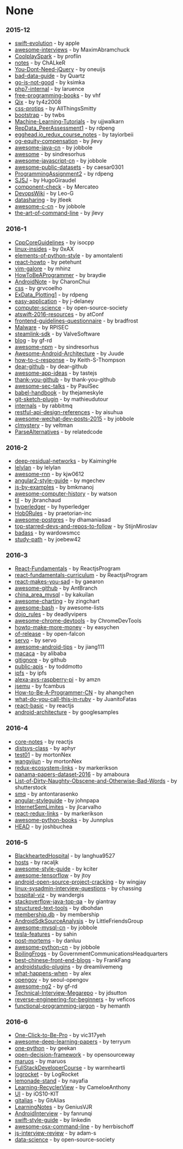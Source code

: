 # None


### 2015-12
- [swift-evolution](https://github.com/apple/swift-evolution) - by apple
- [awesome-interviews](https://github.com/MaximAbramchuck/awesome-interviews) - by MaximAbramchuck
- [CoolplaySpark](https://github.com/proflin/CoolplaySpark) - by proflin
- [notes](https://github.com/ChALkeR/notes) - by ChALkeR
- [You-Dont-Need-jQuery](https://github.com/oneuijs/You-Dont-Need-jQuery) - by oneuijs
- [bad-data-guide](https://github.com/Quartz/bad-data-guide) - by Quartz
- [go-is-not-good](https://github.com/ksimka/go-is-not-good) - by ksimka
- [php7-internal](https://github.com/laruence/php7-internal) - by laruence
- [free-programming-books](https://github.com/vhf/free-programming-books) - by vhf
- [Qix](https://github.com/ty4z2008/Qix) - by ty4z2008
- [css-protips](https://github.com/AllThingsSmitty/css-protips) - by AllThingsSmitty
- [bootstrap](https://github.com/twbs/bootstrap) - by twbs
- [Machine-Learning-Tutorials](https://github.com/ujjwalkarn/Machine-Learning-Tutorials) - by ujjwalkarn
- [RepData_PeerAssessment1](https://github.com/rdpeng/RepData_PeerAssessment1) - by rdpeng
- [egghead.io_redux_course_notes](https://github.com/tayiorbeii/egghead.io_redux_course_notes) - by tayiorbeii
- [og-equity-compensation](https://github.com/jlevy/og-equity-compensation) - by jlevy
- [awesome-java-cn](https://github.com/jobbole/awesome-java-cn) - by jobbole
- [awesome](https://github.com/sindresorhus/awesome) - by sindresorhus
- [awesome-javascript-cn](https://github.com/jobbole/awesome-javascript-cn) - by jobbole
- [awesome-public-datasets](https://github.com/caesar0301/awesome-public-datasets) - by caesar0301
- [ProgrammingAssignment2](https://github.com/rdpeng/ProgrammingAssignment2) - by rdpeng
- [SJSJ](https://github.com/HugoGiraudel/SJSJ) - by HugoGiraudel
- [component-check](https://github.com/Mercateo/component-check) - by Mercateo
- [DevopsWiki](https://github.com/Leo-G/DevopsWiki) - by Leo-G
- [datasharing](https://github.com/jtleek/datasharing) - by jtleek
- [awesome-c-cn](https://github.com/jobbole/awesome-c-cn) - by jobbole
- [the-art-of-command-line](https://github.com/jlevy/the-art-of-command-line) - by jlevy

### 2016-1
- [CppCoreGuidelines](https://github.com/isocpp/CppCoreGuidelines) - by isocpp
- [linux-insides](https://github.com/0xAX/linux-insides) - by 0xAX
- [elements-of-python-style](https://github.com/amontalenti/elements-of-python-style) - by amontalenti
- [react-howto](https://github.com/petehunt/react-howto) - by petehunt
- [vim-galore](https://github.com/mhinz/vim-galore) - by mhinz
- [HowToBeAProgrammer](https://github.com/braydie/HowToBeAProgrammer) - by braydie
- [AndroidNote](https://github.com/CharonChui/AndroidNote) - by CharonChui
- [css](https://github.com/grvcoelho/css) - by grvcoelho
- [ExData_Plotting1](https://github.com/rdpeng/ExData_Plotting1) - by rdpeng
- [easy-application](https://github.com/j-delaney/easy-application) - by j-delaney
- [computer-science](https://github.com/open-source-society/computer-science) - by open-source-society
- [atswift-2016-resources](https://github.com/atConf/atswift-2016-resources) - by atConf
- [frontend-guidelines-questionnaire](https://github.com/bradfrost/frontend-guidelines-questionnaire) - by bradfrost
- [Malware](https://github.com/RPISEC/Malware) - by RPISEC
- [steamlink-sdk](https://github.com/ValveSoftware/steamlink-sdk) - by ValveSoftware
- [blog](https://github.com/gf-rd/blog) - by gf-rd
- [awesome-npm](https://github.com/sindresorhus/awesome-npm) - by sindresorhus
- [Awesome-Android-Architecture](https://github.com/Juude/Awesome-Android-Architecture) - by Juude
- [how-to-c-response](https://github.com/Keith-S-Thompson/how-to-c-response) - by Keith-S-Thompson
- [dear-github](https://github.com/dear-github/dear-github) - by dear-github
- [awesome-app-ideas](https://github.com/tastejs/awesome-app-ideas) - by tastejs
- [thank-you-github](https://github.com/thank-you-github/thank-you-github) - by thank-you-github
- [awesome-sec-talks](https://github.com/PaulSec/awesome-sec-talks) - by PaulSec
- [babel-handbook](https://github.com/thejameskyle/babel-handbook) - by thejameskyle
- [git-sketch-plugin](https://github.com/mathieudutour/git-sketch-plugin) - by mathieudutour
- [internals](https://github.com/rabbitmq/internals) - by rabbitmq
- [restful-api-design-references](https://github.com/aisuhua/restful-api-design-references) - by aisuhua
- [awesome-wechat-dev-posts-2015](https://github.com/jobbole/awesome-wechat-dev-posts-2015) - by jobbole
- [clmystery](https://github.com/veltman/clmystery) - by veltman
- [ParseAlternatives](https://github.com/relatedcode/ParseAlternatives) - by relatedcode

### 2016-2
- [deep-residual-networks](https://github.com/KaimingHe/deep-residual-networks) - by KaimingHe
- [lelylan](https://github.com/lelylan/lelylan) - by lelylan
- [awesome-rnn](https://github.com/kjw0612/awesome-rnn) - by kjw0612
- [angular2-style-guide](https://github.com/mgechev/angular2-style-guide) - by mgechev
- [js-by-examples](https://github.com/bmkmanoj/js-by-examples) - by bmkmanoj
- [awesome-computer-history](https://github.com/watson/awesome-computer-history) - by watson
- [til](https://github.com/jbranchaud/til) - by jbranchaud
- [hyperledger](https://github.com/hyperledger/hyperledger) - by hyperledger
- [Hob0Rules](https://github.com/praetorian-inc/Hob0Rules) - by praetorian-inc
- [awesome-postgres](https://github.com/dhamaniasad/awesome-postgres) - by dhamaniasad
- [top-starred-devs-and-repos-to-follow](https://github.com/StijnMiroslav/top-starred-devs-and-repos-to-follow) - by StijnMiroslav
- [badass](https://github.com/wardowsmcc/badass) - by wardowsmcc
- [study-path](https://github.com/joebew42/study-path) - by joebew42

### 2016-3
- [React-Fundamentals](https://github.com/ReactjsProgram/React-Fundamentals) - by ReactjsProgram
- [react-fundamentals-curriculum](https://github.com/ReactjsProgram/react-fundamentals-curriculum) - by ReactjsProgram
- [react-makes-you-sad](https://github.com/gaearon/react-makes-you-sad) - by gaearon
- [awesome-github](https://github.com/AntBranch/awesome-github) - by AntBranch
- [china_area_mysql](https://github.com/kakuilan/china_area_mysql) - by kakuilan
- [awesome-charting](https://github.com/zingchart/awesome-charting) - by zingchart
- [awesome-bash](https://github.com/awesome-lists/awesome-bash) - by awesome-lists
- [dojo_rules](https://github.com/deadlyvipers/dojo_rules) - by deadlyvipers
- [awesome-chrome-devtools](https://github.com/ChromeDevTools/awesome-chrome-devtools) - by ChromeDevTools
- [howto-make-more-money](https://github.com/easychen/howto-make-more-money) - by easychen
- [of-release](https://github.com/open-falcon/of-release) - by open-falcon
- [servo](https://github.com/servo/servo) - by servo
- [awesome-android-tips](https://github.com/jiang111/awesome-android-tips) - by jiang111
- [macaca](https://github.com/alibaba/macaca) - by alibaba
- [gitignore](https://github.com/github/gitignore) - by github
- [public-apis](https://github.com/toddmotto/public-apis) - by toddmotto
- [ipfs](https://github.com/ipfs/ipfs) - by ipfs
- [alexa-avs-raspberry-pi](https://github.com/amzn/alexa-avs-raspberry-pi) - by amzn
- [jsemu](https://github.com/fcambus/jsemu) - by fcambus
- [How-to-Be-A-Programmer-CN](https://github.com/ahangchen/How-to-Be-A-Programmer-CN) - by ahangchen
- [what-do-you-call-this-in-ruby](https://github.com/JuanitoFatas/what-do-you-call-this-in-ruby) - by JuanitoFatas
- [react-basic](https://github.com/reactjs/react-basic) - by reactjs
- [android-architecture](https://github.com/googlesamples/android-architecture) - by googlesamples

### 2016-4
- [core-notes](https://github.com/reactjs/core-notes) - by reactjs
- [distsys-class](https://github.com/aphyr/distsys-class) - by aphyr
- [test01](https://github.com/mortonNex/test01) - by mortonNex
- [wangyijun](https://github.com/mortonNex/wangyijun) - by mortonNex
- [redux-ecosystem-links](https://github.com/markerikson/redux-ecosystem-links) - by markerikson
- [panama-papers-dataset-2016](https://github.com/amaboura/panama-papers-dataset-2016) - by amaboura
- [List-of-Dirty-Naughty-Obscene-and-Otherwise-Bad-Words](https://github.com/shutterstock/List-of-Dirty-Naughty-Obscene-and-Otherwise-Bad-Words) - by shutterstock
- [smq](https://github.com/antontarasenko/smq) - by antontarasenko
- [angular-styleguide](https://github.com/johnpapa/angular-styleguide) - by johnpapa
- [InternetSemLimites](https://github.com/jlcarvalho/InternetSemLimites) - by jlcarvalho
- [react-redux-links](https://github.com/markerikson/react-redux-links) - by markerikson
- [awesome-python-books](https://github.com/Junnplus/awesome-python-books) - by Junnplus
- [HEAD](https://github.com/joshbuchea/HEAD) - by joshbuchea

### 2016-5
- [BlackheartedHospital](https://github.com/langhua9527/BlackheartedHospital) - by langhua9527
- [hosts](https://github.com/racaljk/hosts) - by racaljk
- [awesome-style-guide](https://github.com/kciter/awesome-style-guide) - by kciter
- [awesome-tensorflow](https://github.com/jtoy/awesome-tensorflow) - by jtoy
- [android-open-source-project-cracking](https://github.com/wingjay/android-open-source-project-cracking) - by wingjay
- [linux-sysadmin-interview-questions](https://github.com/chassing/linux-sysadmin-interview-questions) - by chassing
- [hospital-viz](https://github.com/wandergis/hospital-viz) - by wandergis
- [stackoverflow-java-top-qa](https://github.com/giantray/stackoverflow-java-top-qa) - by giantray
- [structured-text-tools](https://github.com/dbohdan/structured-text-tools) - by dbohdan
- [membership.db](https://github.com/membership/membership.db) - by membership
- [AndroidSdkSourceAnalysis](https://github.com/LittleFriendsGroup/AndroidSdkSourceAnalysis) - by LittleFriendsGroup
- [awesome-mysql-cn](https://github.com/jobbole/awesome-mysql-cn) - by jobbole
- [tesla-features](https://github.com/sahin/tesla-features) - by sahin
- [post-mortems](https://github.com/danluu/post-mortems) - by danluu
- [awesome-python-cn](https://github.com/jobbole/awesome-python-cn) - by jobbole
- [BoilingFrogs](https://github.com/GovernmentCommunicationsHeadquarters/BoilingFrogs) - by GovernmentCommunicationsHeadquarters
- [best-chinese-front-end-blogs](https://github.com/FrankFang/best-chinese-front-end-blogs) - by FrankFang
- [androidstudio-plugins](https://github.com/dreamlivemeng/androidstudio-plugins) - by dreamlivemeng
- [what-happens-when](https://github.com/alex/what-happens-when) - by alex
- [opengov](https://github.com/seoul-opengov/opengov) - by seoul-opengov
- [awesome-ng2](https://github.com/gf-rd/awesome-ng2) - by gf-rd
- [Technical-Interview-Megarepo](https://github.com/jdsutton/Technical-Interview-Megarepo) - by jdsutton
- [reverse-engineering-for-beginners](https://github.com/veficos/reverse-engineering-for-beginners) - by veficos
- [functional-programming-jargon](https://github.com/hemanth/functional-programming-jargon) - by hemanth

### 2016-6
- [One-Click-to-Be-Pro](https://github.com/vic317yeh/One-Click-to-Be-Pro) - by vic317yeh
- [awesome-deep-learning-papers](https://github.com/terryum/awesome-deep-learning-papers) - by terryum
- [one-python](https://github.com/geekan/one-python) - by geekan
- [open-decision-framework](https://github.com/opensourceway/open-decision-framework) - by opensourceway
- [maruos](https://github.com/maruos/maruos) - by maruos
- [FullStackDeveloperCourse](https://github.com/warmheartli/FullStackDeveloperCourse) - by warmheartli
- [logrocket](https://github.com/LogRocket/logrocket) - by LogRocket
- [lemonade-stand](https://github.com/nayafia/lemonade-stand) - by nayafia
- [Learning-RecyclerView](https://github.com/CameloeAnthony/Learning-RecyclerView) - by CameloeAnthony
- [UI](https://github.com/iOS10-KIT/UI) - by iOS10-KIT
- [gitalias](https://github.com/GitAlias/gitalias) - by GitAlias
- [LearningNotes](https://github.com/GeniusVJR/LearningNotes) - by GeniusVJR
- [AndroidInterview](https://github.com/fanrunqi/AndroidInterview) - by fanrunqi
- [swift-style-guide](https://github.com/linkedin/swift-style-guide) - by linkedin
- [awesome-osx-command-line](https://github.com/herrbischoff/awesome-osx-command-line) - by herrbischoff
- [js-interview-review](https://github.com/adam-s/js-interview-review) - by adam-s
- [data-science](https://github.com/open-source-society/data-science) - by open-source-society
